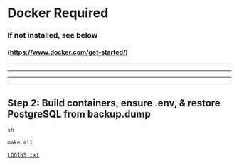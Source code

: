 # Docker Required
### If not installed, see below
#### (https://www.docker.com/get-started/)
---
---
---
---
## **Step 2: Build containers, ensure .env, & restore PostgreSQL from backup.dump**

```
sh

make all
```

[`LOGINS.txt`](../LOGINS.txt)